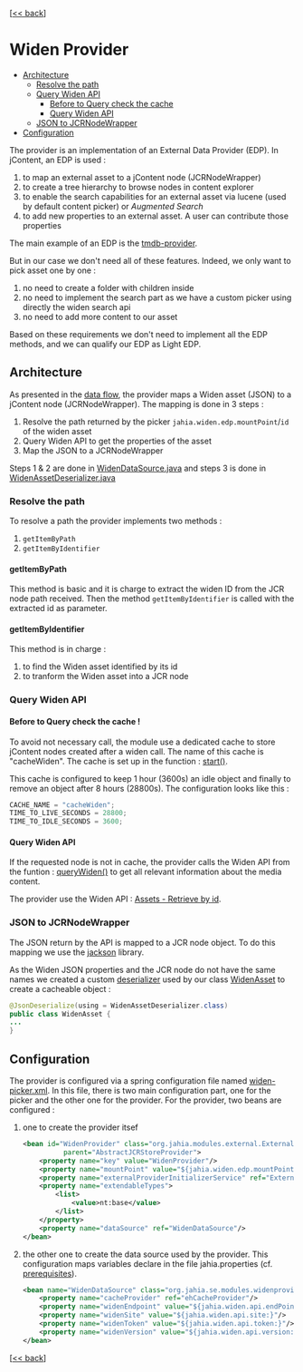 \[[<< back](../../README.md)\]
# Widen Provider

- [Architecture](#architecture)
    - [Resolve the path](#resolve-the-path)
    - [Query Widen API](#query-widen-api)
        - [Before to Query check the cache](#before-to-query-check-the-cache-)
        - [Query Widen API](#query-widen-api)
    - [JSON to JCRNodeWrapper](#json-to-jcrnodewrapper)
- [Configuration](#configuration)

The provider is an implementation of an External Data Provider (EDP).
In jContent, an EDP is used :
1. to map an external asset to a jContent node (JCRNodeWrapper)
2. to create a tree hierarchy to browse nodes in content explorer
3. to enable the search capabilities for an external asset via lucene (used by default content picker)
or *Augmented Search*
4. to add new properties to an external asset. A user can contribute those properties

The main example of an EDP is the [tmdb-provider](https://github.com/Jahia/tmdb-provider).

But in our case we don't need all of these features. Indeed, we only want to pick asset one by one :
1. no need to create a folder with children inside
1. no need to implement the search part as we have a custom picker using directly the widen search api
1. no need to add more content to our asset

Based on these requirements we don't need to implement all the EDP methods, and we can qualify our
EDP as Light EDP.

## Architecture

As presented in the [data flow](../../README.md#data-flow), the provider maps a Widen asset (JSON) to a jContent node (JCRNodeWrapper).
The mapping is done in 3 steps :
1. Resolve the path returned by the picker `jahia.widen.edp.mountPoint`/`id` of the widen asset
2. Query Widen API to get the properties of the asset
3. Map the JSON to a JCRNodeWrapper

Steps 1 & 2 are done in [WidenDataSource.java](../../src/main/java/org/jahia/se/modules/widenprovider/WidenDataSource.java)
and steps 3 is done in [WidenAssetDeserializer.java](../../src/main/java/org/jahia/se/modules/widenprovider/model/WidenAssetDeserializer.java)
### Resolve the path
To resolve a path the provider implements two methods :
1. `getItemByPath`
2. `getItemByIdentifier`

#### getItemByPath
This method is basic and it is charge to extract the widen ID from the JCR node path received.
Then the method `getItemByIdentifier` is called with the extracted id as parameter.

#### getItemByIdentifier
This method is in charge :
1. to find the Widen asset identified by its id 
2. to tranform the Widen asset into a JCR node


### Query Widen API

#### Before to Query check the cache !
To avoid not necessary call, the module use a dedicated
cache to store jContent nodes created after a widen call. The name of this cache is "cacheWiden".
The cache is set up in the function :
[start()](../../src/main/java/org/jahia/se/modules/widenprovider/WidenDataSource.java).

This cache is configured to keep 1 hour (3600s) an idle object and finally to remove an object after 8 hours (28800s).
The configuration looks like this :
```java
CACHE_NAME = "cacheWiden";
TIME_TO_LIVE_SECONDS = 28800;
TIME_TO_IDLE_SECONDS = 3600;
```

#### Query Widen API
If the requested node is not in cache, the provider calls the Widen API from the funtion : [queryWiden()](../../src/main/java/org/jahia/se/modules/widenprovider/WidenDataSource.java)
to get all relevant information about the media content.

The provider use the Widen API : [Assets - Retrieve by id](https://widenv2.docs.apiary.io/#reference/assets/assets/retrieve-by-id).


### JSON to JCRNodeWrapper
The JSON return by the API is mapped to a JCR node object. To do this mapping we use the [jackson](https://github.com/FasterXML/jackson) library.

As the Widen JSON properties and the JCR node do not have the same names we created a custom
[deserializer](../../src/main/java/org/jahia/se/modules/widenprovider/model/WidenAssetDeserializer.java)
used by our class [WidenAsset](../../src/main/java/org/jahia/se/modules/widenprovider/model/WidenAsset.java)
to create a cacheable object :
```java
@JsonDeserialize(using = WidenAssetDeserializer.class)
public class WidenAsset {
...
}
```

## Configuration
The provider is configured via a spring configuration file named [widen-picker.xml](../../src/main/resources/META-INF/spring/widen-picker.xml).
In this file, there is two main configuration part, one for the picker and the other one for the provider.
For the provider, two beans are configured :
 1. one to create the provider itsef
 
    ```xml
    <bean id="WidenProvider" class="org.jahia.modules.external.ExternalContentStoreProvider"
              parent="AbstractJCRStoreProvider">
        <property name="key" value="WidenProvider"/>
        <property name="mountPoint" value="${jahia.widen.edp.mountPoint:/sites/systemsite/contents/dam-widen}"/>
        <property name="externalProviderInitializerService" ref="ExternalProviderInitializerService"/>
        <property name="extendableTypes">
            <list>
                <value>nt:base</value>
            </list>
        </property>
        <property name="dataSource" ref="WidenDataSource"/>
    </bean>
    ```
2. the other one to create the data source used by the provider. This configuration maps
variables declare in the file jahia.properties (cf. [prerequisites](../../README.md#prerequisites)).

    ```xml
    <bean name="WidenDataSource" class="org.jahia.se.modules.widenprovider.WidenDataSource" init-method="start">
        <property name="cacheProvider" ref="ehCacheProvider"/>
        <property name="widenEndpoint" value="${jahia.widen.api.endPoint:api.widencollective.com}"/>
        <property name="widenSite" value="${jahia.widen.api.site:}"/>
        <property name="widenToken" value="${jahia.widen.api.token:}"/>
        <property name="widenVersion" value="${jahia.widen.api.version:v2}"/>
    </bean>
    ```
\[[<< back](../../README.md)\]